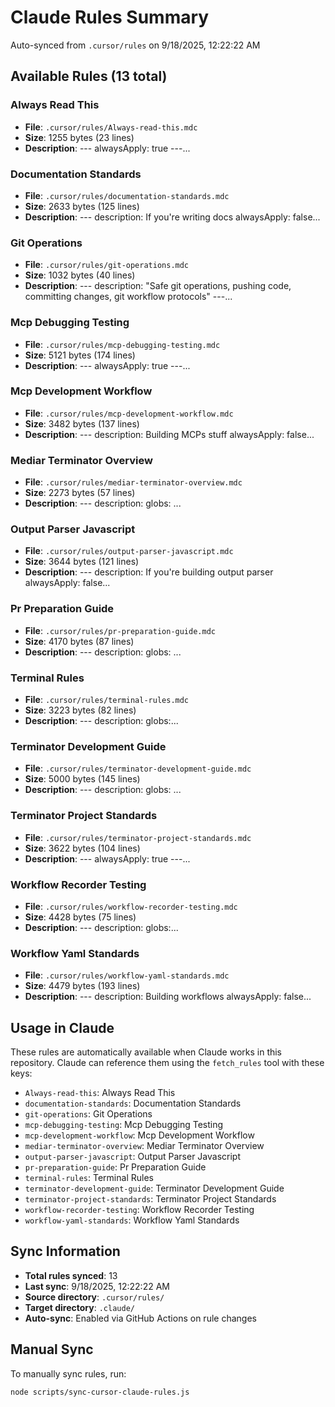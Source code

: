 # Claude Rules Summary

Auto-synced from `.cursor/rules` on 9/18/2025, 12:22:22 AM

## Available Rules (13 total)

### Always Read This
- **File**: `.cursor/rules/Always-read-this.mdc`
- **Size**: 1255 bytes (23 lines)
- **Description**: --- alwaysApply: true ---...

### Documentation Standards
- **File**: `.cursor/rules/documentation-standards.mdc`
- **Size**: 2633 bytes (125 lines)
- **Description**: --- description: If you're writing docs alwaysApply: false...

### Git Operations
- **File**: `.cursor/rules/git-operations.mdc`
- **Size**: 1032 bytes (40 lines)
- **Description**: --- description: "Safe git operations, pushing code, committing changes, git workflow protocols" ---...

### Mcp Debugging Testing
- **File**: `.cursor/rules/mcp-debugging-testing.mdc`
- **Size**: 5121 bytes (174 lines)
- **Description**: --- alwaysApply: true ---...

### Mcp Development Workflow
- **File**: `.cursor/rules/mcp-development-workflow.mdc`
- **Size**: 3482 bytes (137 lines)
- **Description**: --- description: Building MCPs stuff alwaysApply: false...

### Mediar Terminator Overview
- **File**: `.cursor/rules/mediar-terminator-overview.mdc`
- **Size**: 2273 bytes (57 lines)
- **Description**: --- description:  globs: ...

### Output Parser Javascript
- **File**: `.cursor/rules/output-parser-javascript.mdc`
- **Size**: 3644 bytes (121 lines)
- **Description**: --- description: If you're building output parser  alwaysApply: false...

### Pr Preparation Guide
- **File**: `.cursor/rules/pr-preparation-guide.mdc`
- **Size**: 4170 bytes (87 lines)
- **Description**: --- description:  globs: ...

### Terminal Rules
- **File**: `.cursor/rules/terminal-rules.mdc`
- **Size**: 3223 bytes (82 lines)
- **Description**: --- description: globs:...

### Terminator Development Guide
- **File**: `.cursor/rules/terminator-development-guide.mdc`
- **Size**: 5000 bytes (145 lines)
- **Description**: --- description:  globs: ...

### Terminator Project Standards
- **File**: `.cursor/rules/terminator-project-standards.mdc`
- **Size**: 3622 bytes (104 lines)
- **Description**: --- alwaysApply: true ---...

### Workflow Recorder Testing
- **File**: `.cursor/rules/workflow-recorder-testing.mdc`
- **Size**: 4428 bytes (75 lines)
- **Description**: --- description: globs:...

### Workflow Yaml Standards
- **File**: `.cursor/rules/workflow-yaml-standards.mdc`
- **Size**: 4479 bytes (193 lines)
- **Description**: --- description: Building workflows alwaysApply: false...

## Usage in Claude

These rules are automatically available when Claude works in this repository. Claude can reference them using the `fetch_rules` tool with these keys:

- `Always-read-this`: Always Read This
- `documentation-standards`: Documentation Standards
- `git-operations`: Git Operations
- `mcp-debugging-testing`: Mcp Debugging Testing
- `mcp-development-workflow`: Mcp Development Workflow
- `mediar-terminator-overview`: Mediar Terminator Overview
- `output-parser-javascript`: Output Parser Javascript
- `pr-preparation-guide`: Pr Preparation Guide
- `terminal-rules`: Terminal Rules
- `terminator-development-guide`: Terminator Development Guide
- `terminator-project-standards`: Terminator Project Standards
- `workflow-recorder-testing`: Workflow Recorder Testing
- `workflow-yaml-standards`: Workflow Yaml Standards

## Sync Information

- **Total rules synced**: 13
- **Last sync**: 9/18/2025, 12:22:22 AM
- **Source directory**: `.cursor/rules/`
- **Target directory**: `.claude/`
- **Auto-sync**: Enabled via GitHub Actions on rule changes

## Manual Sync

To manually sync rules, run:
```bash
node scripts/sync-cursor-claude-rules.js
```

